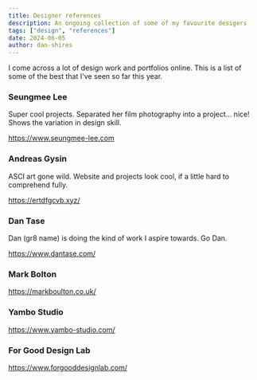 ```yaml
---
title: Designer references
description: An ongoing collection of some of my favourite desigers
tags: ["design", "references"]
date: 2024-06-05
author: dan-shires
---
```


I come across a lot of design work and portfolios online. This is a list of some of the best that I've seen so far this year.

### Seungmee Lee
Super cool projects. Separated her film photography into a project… nice! Shows the variation in design skill.

https://www.seungmee-lee.com

### Andreas Gysin
ASCI art gone wild. Website and projects look cool, if a little hard to comprehend fully.

https://ertdfgcvb.xyz/

### Dan Tase
Dan (gr8 name) is doing the kind of work I aspire towards. Go Dan.

https://www.dantase.com/

### Mark Bolton
https://markboulton.co.uk/

### Yambo Studio
https://www.yambo-studio.com/

### For Good Design Lab
https://www.forgooddesignlab.com/

 <script src='https://cdn.jsdelivr.net/gh/eddymens/markdown-external-link-script@v2.0.0/main.min.js'></script>

